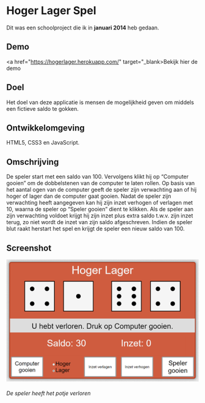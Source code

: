 # Hoger Lager Spel

Dit was een schoolproject die ik in **januari 2014** heb gedaan.

## Demo
<a href="https://hogerlager.herokuapp.com/" target="_blank>Bekijk hier de demo</a>

## Doel
Het doel van deze applicatie is mensen de mogelijkheid geven om middels een fictieve saldo te gokken.

## Ontwikkelomgeving
HTML5, CSS3 en JavaScript.

## Omschrijving
De speler start met een saldo van 100. Vervolgens klikt hij op “Computer gooien” om de dobbelstenen van de computer te laten rollen. Op basis van het aantal ogen van de computer geeft de speler zijn verwachting aan of hij hoger of lager dan de computer gaat gooien. Nadat de speler zijn verwachting heeft aangegeven kan hij zijn inzet verhogen of verlagen met 10, waarna de speler op “Speler gooien” dient te klikken. Als de speler aan zijn verwachting voldoet krijgt hij zijn inzet plus extra saldo t.w.v. zijn inzet terug, zo niet wordt de inzet van zijn saldo afgeschreven. Indien de speler blut raakt herstart het spel en krijgt de speler een nieuw saldo van 100.

## Screenshot
![alt text](https://raw.githubusercontent.com/HTeker/HogerLagerSpel/master/screenshot.png "De speler heeft het potje verloren")
###### De speler heeft het potje verloren
